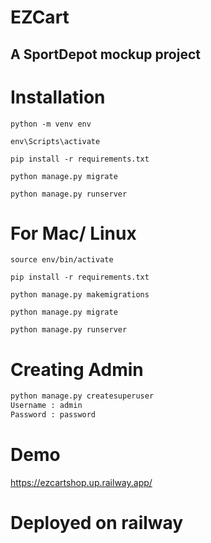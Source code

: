 # EZCart

## A SportDepot mockup project

# Installation

`python -m venv env`

`env\Scripts\activate`

`pip install -r requirements.txt`

`python manage.py migrate`

`python manage.py runserver`

# For Mac/ Linux

`source env/bin/activate`

`pip install -r requirements.txt`

`python manage.py makemigrations`

`python manage.py migrate`

`python manage.py runserver`

# Creating Admin

```python
python manage.py createsuperuser
Username : admin
Password : password
```
# Demo

https://ezcartshop.up.railway.app/

# Deployed on railway
